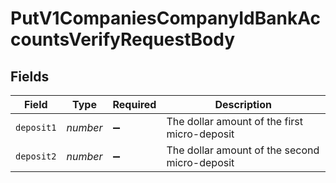 # PutV1CompaniesCompanyIdBankAccountsVerifyRequestBody


## Fields

| Field                                         | Type                                          | Required                                      | Description                                   |
| --------------------------------------------- | --------------------------------------------- | --------------------------------------------- | --------------------------------------------- |
| `deposit1`                                    | *number*                                      | :heavy_minus_sign:                            | The dollar amount of the first micro-deposit  |
| `deposit2`                                    | *number*                                      | :heavy_minus_sign:                            | The dollar amount of the second micro-deposit |